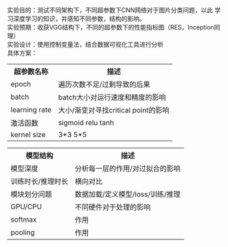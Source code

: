 实验目的：测试不同架构下，不同超参数下CNN网络对于图片分类问题，以此
学习深度学习的知识，并感知不同参数，结构的影响。</br>
实验预期：收获VGG结构下，不同的超参数下的性能指标图（RES，Inception同理）</br>
实验设计：使用控制变量法，结合数据可视化工具进行分析</br>
具体方案：
<table>
    <tr>
        <th>超参数名称</th>
        <th>描述</th>
    </tr>
    <tr>
        <td>epoch</td>
        <td>遍历次数不足/过剩导致的后果</td>
    </tr>
    <tr>
        <td>batch</td>
        <td>batch大小对运行速度和精度的影响</td>
    </tr>
    <tr>
        <td>learning rate</td>
        <td>大小/渐变对寻找critical point的影响</td>
    </tr>
    <tr>
        <td>激活函数</td>
        <td>sigmoid relu tanh</td>
    </tr>
    <tr>
        <td>kernel size</td>
        <td>3*3 5*5</td>
    </tr>
</table>
<table>
    <tr>
        <th>模型结构</th>
        <th>描述</th>
    </tr>
    <tr>
        <td>模型深度</td>
        <td>分析每一层的作用/对过拟合的影响</td>
    </tr>
    <tr>
        <td>训练时长/推理时长</td>
        <td>横向对比</td>
    </tr>
    <tr>
        <td>模块划分问题</td>
        <td>数据加载/定义模型/loss/训练/推理</td>
    </tr>
    <tr>
        <td>GPU/CPU</td>
        <td>不同硬件对于处理的影响</td>
    </tr>
        <tr>
        <td>softmax</td>
        <td>作用</td>
    </tr>
    <tr>
        <td>pooling</td>
        <td>作用</td>
    </tr>
</table>